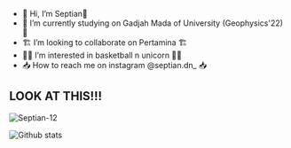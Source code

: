 - 👋 Hi, I’m Septian👋
- 🔭 I’m currently studying on Gadjah Mada of University (Geophysics'22) 🔭
- 🏗️ I’m looking to collaborate on Pertamina 🏗️
- 🏀🦄 I’m interested in basketball n unicorn 🦄🏀
- 📥 How to reach me on instagram @septian.dn_ 📥
## LOOK AT THIS!!!
<p align=left> <img src=https://komarev.com/ghpvc/?username=Septian-12 alt=Septian-12 /> </p>

![Github stats](https://github.com/Septian-12/Septian-12/assets/144183835/4d27c34b-f9b5-4f6e-99eb-1afb12da945a)


<!---
Septian-12/Septian-12 is a ✨ special ✨ repository because its `README.md` (this file) appears on your GitHub profile.
You can click the Preview link to take a look at your changes.
--->
